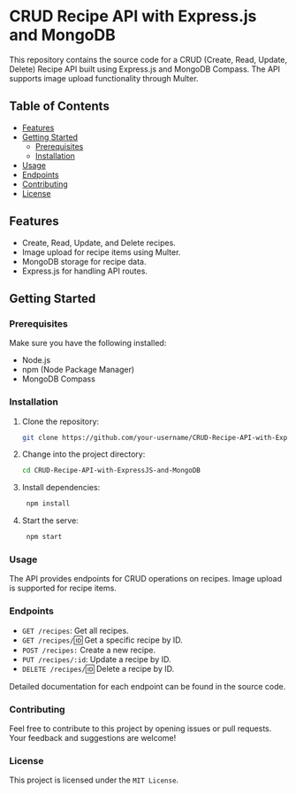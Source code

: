 # CRUD Recipe API with Express.js and MongoDB

This repository contains the source code for a CRUD (Create, Read, Update, Delete) Recipe API built using Express.js and MongoDB Compass. The API supports image upload functionality through Multer.

## Table of Contents

- [Features](#features)
- [Getting Started](#getting-started)
  - [Prerequisites](#prerequisites)
  - [Installation](#installation)
- [Usage](#usage)
- [Endpoints](#endpoints)
- [Contributing](#contributing)
- [License](#license)

## Features

- Create, Read, Update, and Delete recipes.
- Image upload for recipe items using Multer.
- MongoDB storage for recipe data.
- Express.js for handling API routes.

## Getting Started

### Prerequisites

Make sure you have the following installed:

- Node.js
- npm (Node Package Manager)
- MongoDB Compass

### Installation

1. Clone the repository:

   ```bash
   git clone https://github.com/your-username/CRUD-Recipe-API-with-ExpressJS-and-MongoDB.git
   ```

2. Change into the project directory:

   ```bash
   cd CRUD-Recipe-API-with-ExpressJS-and-MongoDB
   ```

3. Install dependencies:

   ```bash
    npm install
   ```

4. Start the serve:

   ```bash
    npm start
   ```

### Usage

The API provides endpoints for CRUD operations on recipes. Image upload is supported for recipe items.

### Endpoints

- `GET /recipes`: Get all recipes.
- `GET /recipes/`:id: Get a specific recipe by ID.
- `POST /recipes:` Create a new recipe.
- `PUT /recipes/:id`: Update a recipe by ID.
- `DELETE /recipes/`:id: Delete a recipe by ID.

Detailed documentation for each endpoint can be found in the source code.

### Contributing

Feel free to contribute to this project by opening issues or pull requests. Your feedback and suggestions are welcome!

### License

This project is licensed under the `MIT License`.
